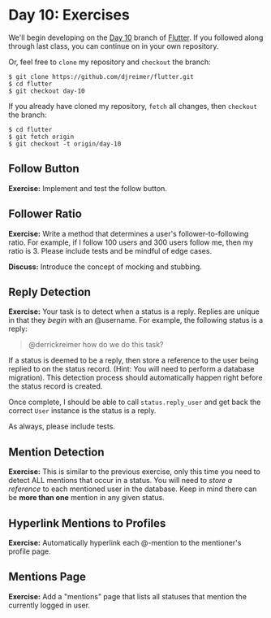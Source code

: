 # Day 10: Exercises

We'll begin developing on the [Day 10](https://github.com/djreimer/flutter/tree/day-10) branch of [Flutter](https://github.com/djreimer/flutter). If you followed along through last class, you can continue on in your own repository.

Or, feel free to `clone` my repository and `checkout` the branch:

    $ git clone https://github.com/djreimer/flutter.git
    $ cd flutter
    $ git checkout day-10

If you already have cloned my repository, `fetch` all changes, then `checkout` the branch:

    $ cd flutter
    $ git fetch origin
    $ git checkout -t origin/day-10

## Follow Button

**Exercise:** Implement and test the follow button.

## Follower Ratio

**Exercise:** Write a method that determines a user's follower-to-following ratio. For example, if I follow 100 users and 300 users follow me, then my ratio is 3. Please include tests and be mindful of edge cases.

**Discuss:** Introduce the concept of mocking and stubbing.

## Reply Detection

**Exercise:** Your task is to detect when a status is a reply. Replies are unique in that they *begin* with an @username. For example, the following status is a reply:

<blockquote>@derrickreimer how do we do this task?</blockquote>

If a status is deemed to be a reply, then store a reference to the user being replied to on the status record. (Hint: You will need to perform a database migration). This detection process should automatically happen right before the status record is created.

Once complete, I should be able to call `status.reply_user` and get back the correct `User` instance is the status is a reply.

As always, please include tests.

## Mention Detection

**Exercise:** This is similar to the previous exercise, only this time you need to detect ALL mentions that occur in a status. You will need to *store a reference* to each mentioned user in the database. Keep in mind there can be **more than one** mention in any given status.

## Hyperlink Mentions to Profiles

**Exercise:** Automatically hyperlink each @-mention to the mentioner's profile page.

## Mentions Page

**Exercise:** Add a "mentions" page that lists all statuses that mention the currently logged in user.
